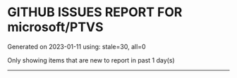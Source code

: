 
# GITHUB ISSUES REPORT FOR microsoft/PTVS


Generated on 2023-01-11 using: stale=30, all=0


Only showing items that are new to report in past 1 day(s)


---
